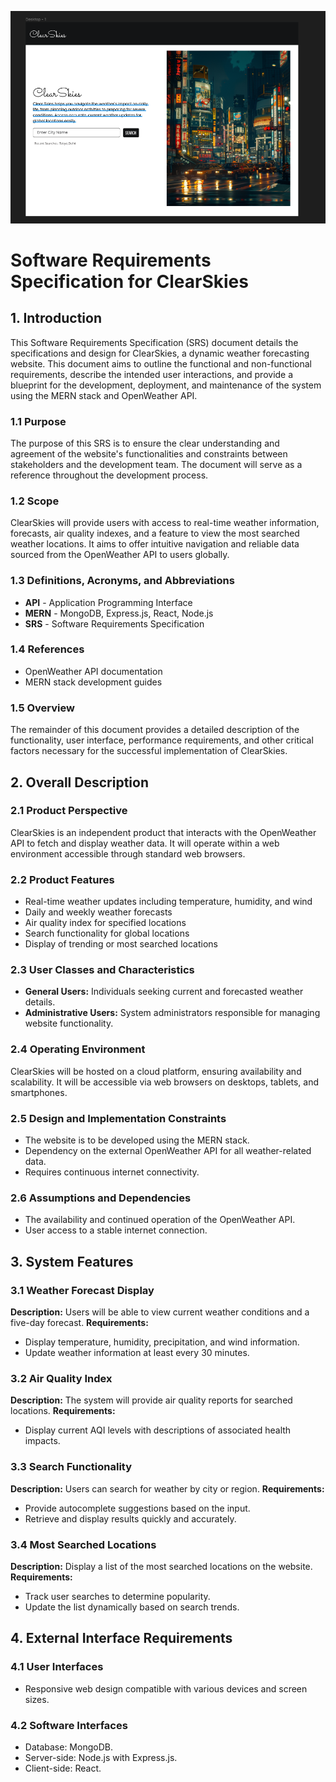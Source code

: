 ![alt text](image.png)

# Software Requirements Specification for ClearSkies

## 1. Introduction
This Software Requirements Specification (SRS) document details the specifications and design for ClearSkies, a dynamic weather forecasting website. This document aims to outline the functional and non-functional requirements, describe the intended user interactions, and provide a blueprint for the development, deployment, and maintenance of the system using the MERN stack and OpenWeather API.

### 1.1 Purpose
The purpose of this SRS is to ensure the clear understanding and agreement of the website's functionalities and constraints between stakeholders and the development team. The document will serve as a reference throughout the development process.

### 1.2 Scope
ClearSkies will provide users with access to real-time weather information, forecasts, air quality indexes, and a feature to view the most searched weather locations. It aims to offer intuitive navigation and reliable data sourced from the OpenWeather API to users globally.

### 1.3 Definitions, Acronyms, and Abbreviations
- **API** - Application Programming Interface
- **MERN** - MongoDB, Express.js, React, Node.js
- **SRS** - Software Requirements Specification

### 1.4 References
- OpenWeather API documentation
- MERN stack development guides

### 1.5 Overview
The remainder of this document provides a detailed description of the functionality, user interface, performance requirements, and other critical factors necessary for the successful implementation of ClearSkies.

## 2. Overall Description
### 2.1 Product Perspective
ClearSkies is an independent product that interacts with the OpenWeather API to fetch and display weather data. It will operate within a web environment accessible through standard web browsers.

### 2.2 Product Features
- Real-time weather updates including temperature, humidity, and wind
- Daily and weekly weather forecasts
- Air quality index for specified locations
- Search functionality for global locations
- Display of trending or most searched locations

### 2.3 User Classes and Characteristics
- **General Users:** Individuals seeking current and forecasted weather details.
- **Administrative Users:** System administrators responsible for managing website functionality.

### 2.4 Operating Environment
ClearSkies will be hosted on a cloud platform, ensuring availability and scalability. It will be accessible via web browsers on desktops, tablets, and smartphones.

### 2.5 Design and Implementation Constraints
- The website is to be developed using the MERN stack.
- Dependency on the external OpenWeather API for all weather-related data.
- Requires continuous internet connectivity.

### 2.6 Assumptions and Dependencies
- The availability and continued operation of the OpenWeather API.
- User access to a stable internet connection.

## 3. System Features
### 3.1 Weather Forecast Display
**Description:** Users will be able to view current weather conditions and a five-day forecast.
**Requirements:**
- Display temperature, humidity, precipitation, and wind information.
- Update weather information at least every 30 minutes.

### 3.2 Air Quality Index
**Description:** The system will provide air quality reports for searched locations.
**Requirements:**
- Display current AQI levels with descriptions of associated health impacts.

### 3.3 Search Functionality
**Description:** Users can search for weather by city or region.
**Requirements:**
- Provide autocomplete suggestions based on the input.
- Retrieve and display results quickly and accurately.

### 3.4 Most Searched Locations
**Description:** Display a list of the most searched locations on the website.
**Requirements:**
- Track user searches to determine popularity.
- Update the list dynamically based on search trends.

## 4. External Interface Requirements
### 4.1 User Interfaces
- Responsive web design compatible with various devices and screen sizes.
### 4.2 Software Interfaces
- Database: MongoDB.
- Server-side: Node.js with Express.js.
- Client-side: React.


